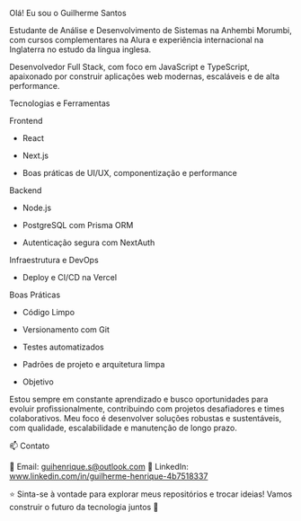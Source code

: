 Olá! Eu sou o Guilherme Santos

Estudante de Análise e Desenvolvimento de Sistemas na Anhembi Morumbi, com cursos complementares na Alura e experiência internacional na Inglaterra no estudo da língua inglesa.

Desenvolvedor Full Stack, com foco em JavaScript e TypeScript, apaixonado por construir aplicações web modernas, escaláveis e de alta performance.

Tecnologias e Ferramentas

Frontend

- React

- Next.js

- Boas práticas de UI/UX, componentização e performance

Backend

- Node.js

- PostgreSQL com Prisma ORM

- Autenticação segura com NextAuth

Infraestrutura e DevOps

- Deploy e CI/CD na Vercel

Boas Práticas

- Código Limpo

- Versionamento com Git

- Testes automatizados

- Padrões de projeto e arquitetura limpa

- Objetivo

Estou sempre em constante aprendizado e busco oportunidades para evoluir profissionalmente, contribuindo com projetos desafiadores e times colaborativos.
Meu foco é desenvolver soluções robustas e sustentáveis, com qualidade, escalabilidade e manutenção de longo prazo.

📫 Contato

📧 Email: guihenrique.s@outlook.com
💼 LinkedIn: www.linkedin.com/in/guilherme-henrique-4b7518337


⭐ Sinta-se à vontade para explorar meus repositórios e trocar ideias!
Vamos construir o futuro da tecnologia juntos 🚀
